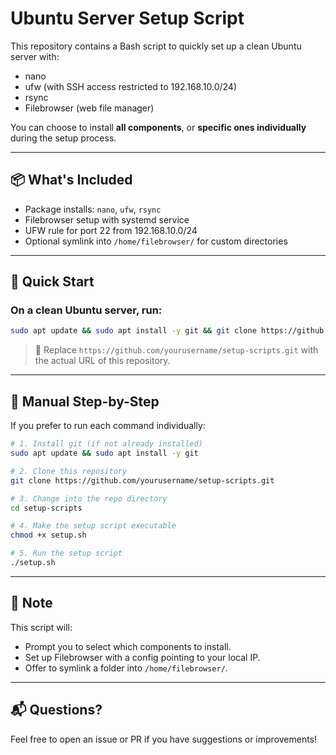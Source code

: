 
# Ubuntu Server Setup Script

This repository contains a Bash script to quickly set up a clean Ubuntu server with:

- nano
- ufw (with SSH access restricted to 192.168.10.0/24)
- rsync
- Filebrowser (web file manager)

You can choose to install **all components**, or **specific ones individually** during the setup process.

---

## 📦 What's Included

- Package installs: `nano`, `ufw`, `rsync`
- Filebrowser setup with systemd service
- UFW rule for port 22 from 192.168.10.0/24
- Optional symlink into `/home/filebrowser/` for custom directories

---

## 🚀 Quick Start

### On a clean Ubuntu server, run:

```bash
sudo apt update && sudo apt install -y git && git clone https://github.com/yourusername/setup-scripts.git && cd setup-scripts && chmod +x setup.sh && ./setup.sh
```

> 🔁 Replace `https://github.com/yourusername/setup-scripts.git` with the actual URL of this repository.

---

## 🔧 Manual Step-by-Step

If you prefer to run each command individually:

```bash
# 1. Install git (if not already installed)
sudo apt update && sudo apt install -y git

# 2. Clone this repository
git clone https://github.com/yourusername/setup-scripts.git

# 3. Change into the repo directory
cd setup-scripts

# 4. Make the setup script executable
chmod +x setup.sh

# 5. Run the setup script
./setup.sh
```

---

## 🔐 Note

This script will:

- Prompt you to select which components to install.
- Set up Filebrowser with a config pointing to your local IP.
- Offer to symlink a folder into `/home/filebrowser/`.

---

## 📬 Questions?

Feel free to open an issue or PR if you have suggestions or improvements!
